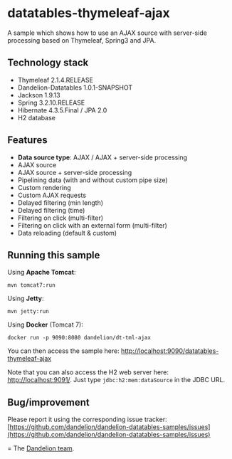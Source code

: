 datatables-thymeleaf-ajax
=================================================================

A sample which shows how to use an AJAX source with server-side processing based on Thymeleaf, Spring3 and JPA.

## Technology stack

 - Thymeleaf 2.1.4.RELEASE
 - Dandelion-Datatables 1.0.1-SNAPSHOT
 - Jackson 1.9.13
 - Spring 3.2.10.RELEASE
 - Hibernate 4.3.5.Final / JPA 2.0
 - H2 database

## Features
		
 - __Data source type__: AJAX / AJAX + server-side processing
 - AJAX source
 - AJAX source + server-side processing
 - Pipelining data (with and without custom pipe size)
 - Custom rendering
 - Custom AJAX requests
 - Delayed filtering (min length)
 - Delayed filtering (time)
 - Filtering on click (multi-filter)
 - Filtering on click with an external form (multi-filter)
 - Data reloading (default & custom)

## Running this sample

Using __Apache Tomcat__:

    mvn tomcat7:run

Using __Jetty__:

    mvn jetty:run

Using __Docker__ (Tomcat 7):

    docker run -p 9090:8080 dandelion/dt-tml-ajax

You can then access the sample here: [http://localhost:9090/datatables-thymeleaf-ajax](http://localhost:9090/datatables-thymeleaf-ajax)

Note that you can also access the H2 web server here: [http://localhost:9091/](http://localhost:9091/). Just type `jdbc:h2:mem:dataSource` in the JDBC URL.

## Bug/improvement

Please report it using the corresponding issue tracker: [https://github.com/dandelion/dandelion-datatables-samples/issues](https://github.com/dandelion/dandelion-datatables-samples/issues)

=
The [Dandelion team](http://dandelion.github.io/team/).